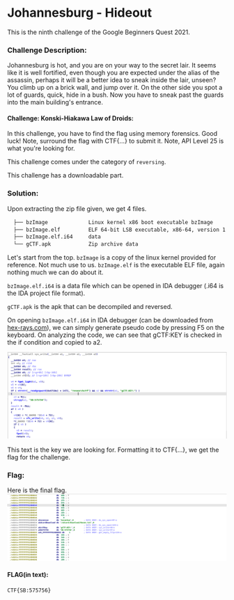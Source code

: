 #  Johannesburg - Hideout 

  This is the ninth challenge of the Google Beginners Quest 2021.
  
### Challenge Description:
  Johannesburg is hot, and you are on your way to the secret lair. It seems like it is well fortified, even though you are expected under the alias of the assassin, perhaps it will be a better idea to sneak inside the lair, unseen? You climb up on a brick wall, and jump over it. On the other side you spot a lot of guards, quick, hide in a bush. Now you have to sneak past the guards into the main building's entrance.

  #### Challenge: Konski-Hiakawa Law of Droids:
   In this challenge, you have to find the flag using memory forensics. Good luck! Note, surround the flag with CTF{...} to submit it. Note, API Level 25 is what you're looking for.
   
   This challenge comes under the category of `reversing`.
   
   This challenge has a downloadable part.
   
### Solution:
  Upon extracting the zip file given, we get 4 files.
  
  ```bash
    ├── bzImage             Linux kernel x86 boot executable bzImage       
    ├── bzImage.elf         ELF 64-bit LSB executable, x86-64, version 1
    ├── bzImage.elf.i64     data
    └── gCTF.apk            Zip archive data
  ```
  
  Let's start from the top. `bzImage` is a copy of the linux kernel provided for reference. Not much use to us.
  `bzImage.elf` is the executable ELF file, again nothing much we can do about it.
  
  `bzImage.elf.i64` is a data file which can be opened in IDA debugger (.i64 is the IDA project file format).
  
  `gCTF.apk` is the apk that can be decompiled and reversed.
  
  On opening `bzImage.elf.i64` in IDA debugger (can be downloaded from [hex-rays.com](https://hex-rays.com/)), we can simply generate pseudo code by pressing
  F5 on the keyboard. On analyzing the code, we can see that gCTF:KEY is checked in the if condition and copied to a2.
  
  ![code1.png](code1.png)
  
  This text is the key we are looking for. Formatting it to CTF{...}, we get the flag for the challenge.
  
### Flag:
  Here is the final flag.
  ![code2.png](code2.png)
  
  #### FLAG(in text):
  ```
  CTF{SB:575756}
  ```
  
